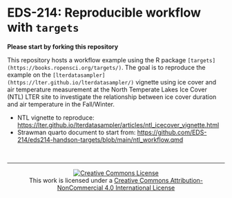 # EDS-214: Reproducible workflow with `targets`

**Please start by forking this repository**

This repository hosts a workflow example using the R package `[targets](https://books.ropensci.org/targets/)`. The goal is to reproduce the example on the `[lterdatasampler](https://lter.github.io/lterdatasampler/)` vignette using ice cover and air temperature measurement at the North Temperate Lakes Ice Cover (NTL) LTER site to investigate the relationship between ice cover duration and air temperature in the Fall/Winter.

- NTL vignette to reproduce: <https://lter.github.io/lterdatasampler/articles/ntl_icecover_vignette.html>
- Strawman quarto document to start from: <https://github.com/EDS-214/eds214-handson-targets/blob/main/ntl_workflow.qmd>



<br>

---

<p align=center>
<a rel="license" href="http://creativecommons.org/licenses/by-nc/4.0/"><img alt="Creative Commons License" style="border-width:0" src="https://i.creativecommons.org/l/by-nc/4.0/88x31.png" /></a><br />This work is licensed under a <a rel="license" href="http://creativecommons.org/licenses/by-nc/4.0/">Creative Commons Attribution-NonCommercial 4.0 International License</a>
</p>

